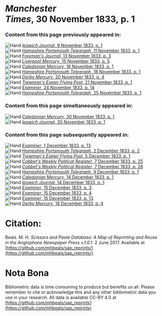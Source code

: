 # *Manchester Times*, 30 November 1833, p. 1  
  
### Content from this page previously appeared in:  
![Hand](http://scissorsandpaste.net/wp-content/uploads/2017/06/smallhandpointer.png) [*Ipswich Journal*, 9 November 1833, p. 1](https://mhbeals.github.io/sap_html/Ipswich-Journal/Ipswich-Journal-9-November-1833-p-1)  
![Hand](http://scissorsandpaste.net/wp-content/uploads/2017/06/smallhandpointer.png) [*Hampshire Portsmouth Telegraph*, 11 November 1833, p. 1](https://mhbeals.github.io/sap_html/Hampshire-Portsmouth-Telegraph/Hampshire-Portsmouth-Telegraph-11-November-1833-p-1)  
![Hand](http://scissorsandpaste.net/wp-content/uploads/2017/06/smallhandpointer.png) [*Freeman's Journal*, 13 November 1833, p. 3](https://mhbeals.github.io/sap_html/Freeman's-Journal/Freeman's-Journal-13-November-1833-p-3)  
![Hand](http://scissorsandpaste.net/wp-content/uploads/2017/06/smallhandpointer.png) [*Liverpool Mercury*, 15 November 1833, p. 5](https://mhbeals.github.io/sap_html/Liverpool-Mercury/Liverpool-Mercury-15-November-1833-p-5)  
![Hand](http://scissorsandpaste.net/wp-content/uploads/2017/06/smallhandpointer.png) [*Caledonian Mercury*, 16 November 1833, p. 1](https://mhbeals.github.io/sap_html/Caledonian-Mercury/Caledonian-Mercury-16-November-1833-p-1)  
![Hand](http://scissorsandpaste.net/wp-content/uploads/2017/06/smallhandpointer.png) [*Hampshire Portsmouth Telegraph*, 18 November 1833, p. 1](https://mhbeals.github.io/sap_html/Hampshire-Portsmouth-Telegraph/Hampshire-Portsmouth-Telegraph-18-November-1833-p-1)  
![Hand](http://scissorsandpaste.net/wp-content/uploads/2017/06/smallhandpointer.png) [*Derby Mercury*, 20 November 1833, p. 4](https://mhbeals.github.io/sap_html/Derby-Mercury/Derby-Mercury-20-November-1833-p-4)  
![Hand](http://scissorsandpaste.net/wp-content/uploads/2017/06/smallhandpointer.png) [*Trewman's Exeter Flying Post*, 21 November 1833, p. 1](https://mhbeals.github.io/sap_html/Trewman's-Exeter-Flying-Post/Trewman's-Exeter-Flying-Post-21-November-1833-p-1)  
![Hand](http://scissorsandpaste.net/wp-content/uploads/2017/06/smallhandpointer.png) [*Examiner*, 24 November 1833, p. 14](https://mhbeals.github.io/sap_html/Examiner/Examiner-24-November-1833-p-14)  
![Hand](http://scissorsandpaste.net/wp-content/uploads/2017/06/smallhandpointer.png) [*Hampshire Portsmouth Telegraph*, 25 November 1833, p. 1](https://mhbeals.github.io/sap_html/Hampshire-Portsmouth-Telegraph/Hampshire-Portsmouth-Telegraph-25-November-1833-p-1)  
  
### Content from this page simeltaneously appeared in:  
![Hand](http://scissorsandpaste.net/wp-content/uploads/2017/06/smallhandpointer.png) [*Caledonian Mercury*, 30 November 1833, p. 1](https://mhbeals.github.io/sap_html/Caledonian-Mercury/Caledonian-Mercury-30-November-1833-p-1)  
![Hand](http://scissorsandpaste.net/wp-content/uploads/2017/06/smallhandpointer.png) [*Ipswich Journal*, 30 November 1833, p. 1](https://mhbeals.github.io/sap_html/Ipswich-Journal/Ipswich-Journal-30-November-1833-p-1)  
  
### Content from this page subsequently appeared in:  
![Hand](http://scissorsandpaste.net/wp-content/uploads/2017/06/smallhandpointer.png) [*Examiner*, 1 December 1833, p. 13](https://mhbeals.github.io/sap_html/Examiner/Examiner-1-December-1833-p-13)  
![Hand](http://scissorsandpaste.net/wp-content/uploads/2017/06/smallhandpointer.png) [*Hampshire Portsmouth Telegraph*, 2 December 1833, p. 2](https://mhbeals.github.io/sap_html/Hampshire-Portsmouth-Telegraph/Hampshire-Portsmouth-Telegraph-2-December-1833-p-2)  
![Hand](http://scissorsandpaste.net/wp-content/uploads/2017/06/smallhandpointer.png) [*Trewman's Exeter Flying Post*, 5 December 1833, p. 1](https://mhbeals.github.io/sap_html/Trewman's-Exeter-Flying-Post/Trewman's-Exeter-Flying-Post-5-December-1833-p-1)  
![Hand](http://scissorsandpaste.net/wp-content/uploads/2017/06/smallhandpointer.png) [*Cobbet's Weekly Political Register*, 7 December 1833, p. 25](https://mhbeals.github.io/sap_html/Cobbet's-Weekly-Political-Register/Cobbet's-Weekly-Political-Register-7-December-1833-p-25)  
![Hand](http://scissorsandpaste.net/wp-content/uploads/2017/06/smallhandpointer.png) [*Cobbet's Weekly Political Register*, 7 December 1833, p. 26](https://mhbeals.github.io/sap_html/Cobbet's-Weekly-Political-Register/Cobbet's-Weekly-Political-Register-7-December-1833-p-26)  
![Hand](http://scissorsandpaste.net/wp-content/uploads/2017/06/smallhandpointer.png) [*Hampshire Portsmouth Telegraph*, 9 December 1833, p. 1](https://mhbeals.github.io/sap_html/Hampshire-Portsmouth-Telegraph/Hampshire-Portsmouth-Telegraph-9-December-1833-p-1)  
![Hand](http://scissorsandpaste.net/wp-content/uploads/2017/06/smallhandpointer.png) [*Caledonian Mercury*, 14 December 1833, p. 1](https://mhbeals.github.io/sap_html/Caledonian-Mercury/Caledonian-Mercury-14-December-1833-p-1)  
![Hand](http://scissorsandpaste.net/wp-content/uploads/2017/06/smallhandpointer.png) [*Ipswich Journal*, 14 December 1833, p. 1](https://mhbeals.github.io/sap_html/Ipswich-Journal/Ipswich-Journal-14-December-1833-p-1)  
![Hand](http://scissorsandpaste.net/wp-content/uploads/2017/06/smallhandpointer.png) [*Examiner*, 15 December 1833, p. 3](https://mhbeals.github.io/sap_html/Examiner/Examiner-15-December-1833-p-3)  
![Hand](http://scissorsandpaste.net/wp-content/uploads/2017/06/smallhandpointer.png) [*Examiner*, 15 December 1833, p. 4](https://mhbeals.github.io/sap_html/Examiner/Examiner-15-December-1833-p-4)  
![Hand](http://scissorsandpaste.net/wp-content/uploads/2017/06/smallhandpointer.png) [*Examiner*, 15 December 1833, p. 13](https://mhbeals.github.io/sap_html/Examiner/Examiner-15-December-1833-p-13)  
![Hand](http://scissorsandpaste.net/wp-content/uploads/2017/06/smallhandpointer.png) [*Derby Mercury*, 18 December 1833, p. 4](https://mhbeals.github.io/sap_html/Derby-Mercury/Derby-Mercury-18-December-1833-p-4)  


# Citation: 

Beals. M. H. *Scissors and Paste Database: A Map of Reprinting and Reuse in the Anglophone Newspaper Press v.1.0.1.* 2 June 2017. Available at [https://github.com/mhbeals/sap_reprints/](https://github.com/mhbeals/sap_reprints/). 

# Nota Bona

Bibliometric data is time consuming to produce but benefits us all. Please remember to cite or acknowledge this and any other bibliometric data you use in your research. All data is available CC-BY 4.0 at [https://github.com/mhbeals/sap_reprints](https://github.com/mhbeals/sap_reprints)